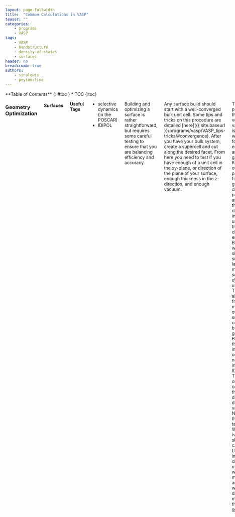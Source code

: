 ```yaml
---
layout: page-fullwidth
title:  "Common Calculations in VASP"
teaser: ""
categories:
    - programs
    - VASP
tags:
    - VASP
    - bandstructure
    - density-of-states
    - surfaces
header: no
breadcrumb: true
authors:
    - sinalewis
    - peytoncline
---
```

<div class="row">
<div class="medium-4 medium-push-8 columns" markdown="1">
<div class="panel radius" markdown="1">
**Table of Contents**
{: #toc }
*  TOC
{:toc}
</div>
</div><!-- /.medium-4.columns -->

<div class="medium-8 medium-pull-4 columns" markdown="1">

### Geometry Optimization

#### Surfaces

**Useful Tags**
- selective dynamics (in the POSCAR)
- IDIPOL

Building and optimizing a surface is rather straightforward, but requires some careful testing to ensure that you are balancing efficiency and accuracy.

Any surface build should start with a well-converged bulk unit cell. Some tips and tricks on this procedure are detailed [here]({{ site.baseurl }}/programs/vasp/VASP_tips-tricks/#convergence). After you have your bulk system, create a supercell and cut along the desired facet. From here you need to test if you have enough of a unit cell in the xy-plane, or direction of the plane of your surface, enough thickness in the z-direction, and enough vacuum.

The testing procedure for this cell volume and vacuum size is similar to when testing for the energy cutoff and k-point grid values. Keeping the other parameters fixed, gradually change one parameter and see how the energy changes (e.g. increase the unit cell thickness and check the energy/atom). Because we want to simulate the surface of a larger bulk material, *selective dynamics* is a useful tag. This tag allows us to freeze one or more layers of our surface in our converged bulk geometry. Because of the vacuum in the unit cell, we also need to include the IDIPOL=3 tag. The option 3 only includes corrections in the z-direction (the direction with vacuum). Note that there is also a tag LDIPOL. While IDIPOL is used for slab calculations, LDIPOL is important for charged molecules as well as molecules and slabs with a net dipole moment (see the [next section](#molecules-on-surfaces)).

[See for reference]({{ site.urlfile }}examplesVASP/POSCAR_Si_surface.vasp) the Si(111) surface where the inner 2 layers have been frozen at bulk geometry.


#### Molecules on Surfaces

**Useful Tags**
- selective dynamics (in the POSCAR)
- NSW
- IDIPOL
- LDIPOL (in the last convergence step)

If you want a molecule on a surface, it is best to start as advised in the [last section](#surfaces) unless you are lucky and someone hands you a slab that they have already tested. In either case, once you have a good slab you need to add your molecule and then optimize the geometry.

Sometimes optimizing a molecule on a surface can be tricky, especially if it is in a very bad starting configuration. To speed up this optimization, start with a low force convergence and only allow the molecule atoms to move and only in the z-direction. After this step is complete, allow the molecule to move in all directions with a higher force cutoff. Finally, allow the molecule and surface atoms to move in all directions, potentially with the LDIPOL tag turned on. In all of these steps, be sure to have NSW set to some non-zero value, otherwise, nothing will happen.


### Density of States

In Peyton's experience, it is best to use ISMEAR equal to `-5`, the tetrahedron method with Blöchl corrections, for calculating the charge density for density of state calculations. This value of ISMEAR is better for catching fine details in the spectrum. It is important to note that `ISMEAR = -5` can only be used if you have four or more k-points and should never be used to relax the structure of a metal.

#### Checklist

- 

### Bandstructure

Unlike the density of states, calculating the charge density for a bandstructure calculation should be done with `ISMEAR = 0`, which is Gaussian smearing. It is highly likely that you used this setting for your convergence so you can pull the necessary files from there instead of repeating a calculation.

For this setting make sure that `LWAVE = .FALSE.` so that the WAVECAR is not written. Because of the settings we use, the printed WAVECAR will be junk anyways so we can save time and space by not printing the large WAVECAR.

To create the bandstructure you need to know the high-symmetry points of your system's Brillouin zone. First, identify the space group of system (point group given by VASP plus the Bravais lattice). [This link](https://www.staff.ncl.ac.uk/j.p.goss/symmetry/index.html) provides one way of helping identify the space group once you have those two pieces. \href{https://www.cryst.ehu.es}{This site} can then help identify the fractional coordinates of the k-points of high symmetry points ($\Gamma$, M, K, $\Lambda$, etc.). Alternatively, you may find the paper by Setyawan and Curtarolo helpful.\cite{Setyawan.Curtarolo.2010.10.1016/j.commatsci.2010.05.010} After you decide the path you want to take, enter the fractional coordinates into the KPOINTS file.

#### Checklist

- Copy CHGCAR from converged run
- Set `ICHARG = 11` in the INCAR
- Change KPOINTS file
    - 2nd line $\rightarrow$ number of points per line
    - 3rd line $\rightarrow$ line mode
    - 4th line $\rightarrow$ fractional or cartesian coordinates
    - remaining lines $\rightarrow$ path through the Brillouin zone
- 